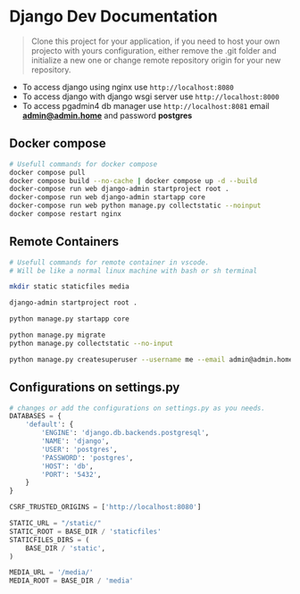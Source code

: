 # Django Dev Documentation

> Clone this project for your application, if you need to host your own projecto with yours configuration, either remove the .git folder and initialize a new one or change remote repository origin for your new repository.

- To access django using nginx use `http://localhost:8080`
- To access django with django wsgi server use `http://localhost:8000`
- To access pgadmin4 db manager use `http://localhost:8081` email **admin@admin.home** and password **postgres**

## Docker compose
```sh
# Usefull commands for docker compose
docker compose pull
docker compose build --no-cache | docker compose up -d --build
docker-compose run web django-admin startproject root .
docker-compose run web django-admin startapp core
docker-compose run web python manage.py collectstatic --noinput
docker compose restart nginx
```

## Remote Containers
```sh
# Usefull commands for remote container in vscode.
# Will be like a normal linux machine with bash or sh terminal

mkdir static staticfiles media

django-admin startproject root .

python manage.py startapp core

python manage.py migrate
python manage.py collectstatic --no-input

python manage.py createsuperuser --username me --email admin@admin.home
```

## Configurations on settings.py
```py
# changes or add the configurations on settings.py as you needs.
DATABASES = {
    'default': {
        'ENGINE': 'django.db.backends.postgresql',
        'NAME': 'django',
        'USER': 'postgres',
        'PASSWORD': 'postgres',
        'HOST': 'db',
        'PORT': '5432',
    }
}

CSRF_TRUSTED_ORIGINS = ['http://localhost:8080']

STATIC_URL = "/static/"
STATIC_ROOT = BASE_DIR / 'staticfiles'
STATICFILES_DIRS = (
    BASE_DIR / 'static',
)

MEDIA_URL = '/media/'
MEDIA_ROOT = BASE_DIR / 'media'
```
